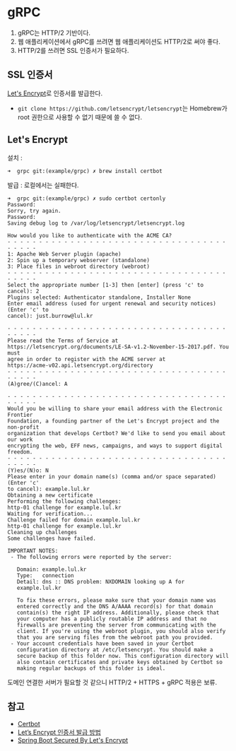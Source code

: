 # gRPC

1. gRPC는 HTTP/2 기반이다.
1. 웹 애플리케이션에서 gRPC를 쓰려면 웹 애플리케이션도 HTTP/2로 써야 좋다.
1. HTTP/2를 쓰려면 SSL 인증서가 필요하다.

## SSL 인증서

[Let's Encrypt](https://letsencrypt.org)로 인증서를 발급한다.
  - `git clone https://github.com/letsencrypt/letsencrypt`는 Homebrew가 root 권한으로 사용할 수 없기 때문에 쓸 수 없다.

## Let's Encrypt

설치 :
```
➜  grpc git:(example/grpc) ✗ brew install certbot
```

발급 : 로컬에서는 실패한다.
```
➜  grpc git:(example/grpc) ✗ sudo certbot certonly
Password:
Sorry, try again.
Password:
Saving debug log to /var/log/letsencrypt/letsencrypt.log

How would you like to authenticate with the ACME CA?
- - - - - - - - - - - - - - - - - - - - - - - - - - - - - - - - - - - - - - - -
1: Apache Web Server plugin (apache)
2: Spin up a temporary webserver (standalone)
3: Place files in webroot directory (webroot)
- - - - - - - - - - - - - - - - - - - - - - - - - - - - - - - - - - - - - - - -
Select the appropriate number [1-3] then [enter] (press 'c' to cancel): 2
Plugins selected: Authenticator standalone, Installer None
Enter email address (used for urgent renewal and security notices) (Enter 'c' to
cancel): just.burrow@lul.kr

- - - - - - - - - - - - - - - - - - - - - - - - - - - - - - - - - - - - - - - -
Please read the Terms of Service at
https://letsencrypt.org/documents/LE-SA-v1.2-November-15-2017.pdf. You must
agree in order to register with the ACME server at
https://acme-v02.api.letsencrypt.org/directory
- - - - - - - - - - - - - - - - - - - - - - - - - - - - - - - - - - - - - - - -
(A)gree/(C)ancel: A

- - - - - - - - - - - - - - - - - - - - - - - - - - - - - - - - - - - - - - - -
Would you be willing to share your email address with the Electronic Frontier
Foundation, a founding partner of the Let's Encrypt project and the non-profit
organization that develops Certbot? We'd like to send you email about our work
encrypting the web, EFF news, campaigns, and ways to support digital freedom.
- - - - - - - - - - - - - - - - - - - - - - - - - - - - - - - - - - - - - - - -
(Y)es/(N)o: N
Please enter in your domain name(s) (comma and/or space separated)  (Enter 'c'
to cancel): example.lul.kr
Obtaining a new certificate
Performing the following challenges:
http-01 challenge for example.lul.kr
Waiting for verification...
Challenge failed for domain example.lul.kr
http-01 challenge for example.lul.kr
Cleaning up challenges
Some challenges have failed.

IMPORTANT NOTES:
 - The following errors were reported by the server:

   Domain: example.lul.kr
   Type:   connection
   Detail: dns :: DNS problem: NXDOMAIN looking up A for
   example.lul.kr

   To fix these errors, please make sure that your domain name was
   entered correctly and the DNS A/AAAA record(s) for that domain
   contain(s) the right IP address. Additionally, please check that
   your computer has a publicly routable IP address and that no
   firewalls are preventing the server from communicating with the
   client. If you're using the webroot plugin, you should also verify
   that you are serving files from the webroot path you provided.
 - Your account credentials have been saved in your Certbot
   configuration directory at /etc/letsencrypt. You should make a
   secure backup of this folder now. This configuration directory will
   also contain certificates and private keys obtained by Certbot so
   making regular backups of this folder is ideal.
```

도메인 연결한 서버가 필요할 것 같으니 HTTP/2 + HTTPS + gRPC 적용은 보류.

## 참고

- [Certbot](https://certbot.eff.org/)
- [Let’s Encrypt 인증서 발급 방법](https://hiseon.me/server/letsencrypt-ssl-certificate/)
- [Spring Boot Secured By Let's Encrypt](https://dzone.com/articles/spring-boot-secured-by-lets-encrypt)
